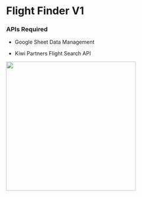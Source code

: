 # Flight Finder V1

### APIs Required

- Google Sheet Data Management

- Kiwi Partners Flight Search API

<img src= 'https://user-images.githubusercontent.com/65078610/107887388-cab3f400-6f2b-11eb-93a6-95f296321214.PNG' width="350">